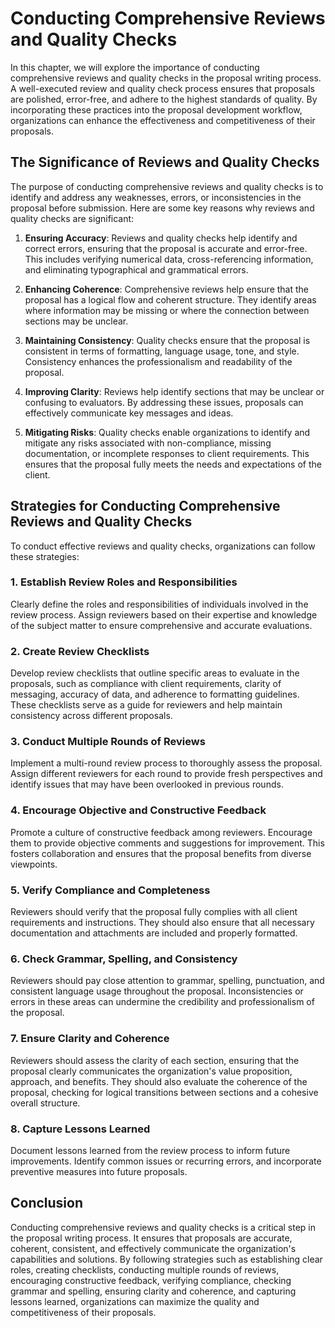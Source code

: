 Conducting Comprehensive Reviews and Quality Checks
============================================================

In this chapter, we will explore the importance of conducting comprehensive reviews and quality checks in the proposal writing process. A well-executed review and quality check process ensures that proposals are polished, error-free, and adhere to the highest standards of quality. By incorporating these practices into the proposal development workflow, organizations can enhance the effectiveness and competitiveness of their proposals.

The Significance of Reviews and Quality Checks
----------------------------------------------

The purpose of conducting comprehensive reviews and quality checks is to identify and address any weaknesses, errors, or inconsistencies in the proposal before submission. Here are some key reasons why reviews and quality checks are significant:

1. **Ensuring Accuracy**: Reviews and quality checks help identify and correct errors, ensuring that the proposal is accurate and error-free. This includes verifying numerical data, cross-referencing information, and eliminating typographical and grammatical errors.

2. **Enhancing Coherence**: Comprehensive reviews help ensure that the proposal has a logical flow and coherent structure. They identify areas where information may be missing or where the connection between sections may be unclear.

3. **Maintaining Consistency**: Quality checks ensure that the proposal is consistent in terms of formatting, language usage, tone, and style. Consistency enhances the professionalism and readability of the proposal.

4. **Improving Clarity**: Reviews help identify sections that may be unclear or confusing to evaluators. By addressing these issues, proposals can effectively communicate key messages and ideas.

5. **Mitigating Risks**: Quality checks enable organizations to identify and mitigate any risks associated with non-compliance, missing documentation, or incomplete responses to client requirements. This ensures that the proposal fully meets the needs and expectations of the client.

Strategies for Conducting Comprehensive Reviews and Quality Checks
------------------------------------------------------------------

To conduct effective reviews and quality checks, organizations can follow these strategies:

### 1. **Establish Review Roles and Responsibilities**

Clearly define the roles and responsibilities of individuals involved in the review process. Assign reviewers based on their expertise and knowledge of the subject matter to ensure comprehensive and accurate evaluations.

### 2. **Create Review Checklists**

Develop review checklists that outline specific areas to evaluate in the proposals, such as compliance with client requirements, clarity of messaging, accuracy of data, and adherence to formatting guidelines. These checklists serve as a guide for reviewers and help maintain consistency across different proposals.

### 3. **Conduct Multiple Rounds of Reviews**

Implement a multi-round review process to thoroughly assess the proposal. Assign different reviewers for each round to provide fresh perspectives and identify issues that may have been overlooked in previous rounds.

### 4. **Encourage Objective and Constructive Feedback**

Promote a culture of constructive feedback among reviewers. Encourage them to provide objective comments and suggestions for improvement. This fosters collaboration and ensures that the proposal benefits from diverse viewpoints.

### 5. **Verify Compliance and Completeness**

Reviewers should verify that the proposal fully complies with all client requirements and instructions. They should also ensure that all necessary documentation and attachments are included and properly formatted.

### 6. **Check Grammar, Spelling, and Consistency**

Reviewers should pay close attention to grammar, spelling, punctuation, and consistent language usage throughout the proposal. Inconsistencies or errors in these areas can undermine the credibility and professionalism of the proposal.

### 7. **Ensure Clarity and Coherence**

Reviewers should assess the clarity of each section, ensuring that the proposal clearly communicates the organization's value proposition, approach, and benefits. They should also evaluate the coherence of the proposal, checking for logical transitions between sections and a cohesive overall structure.

### 8. **Capture Lessons Learned**

Document lessons learned from the review process to inform future improvements. Identify common issues or recurring errors, and incorporate preventive measures into future proposals.

Conclusion
----------

Conducting comprehensive reviews and quality checks is a critical step in the proposal writing process. It ensures that proposals are accurate, coherent, consistent, and effectively communicate the organization's capabilities and solutions. By following strategies such as establishing clear roles, creating checklists, conducting multiple rounds of reviews, encouraging constructive feedback, verifying compliance, checking grammar and spelling, ensuring clarity and coherence, and capturing lessons learned, organizations can maximize the quality and competitiveness of their proposals.
